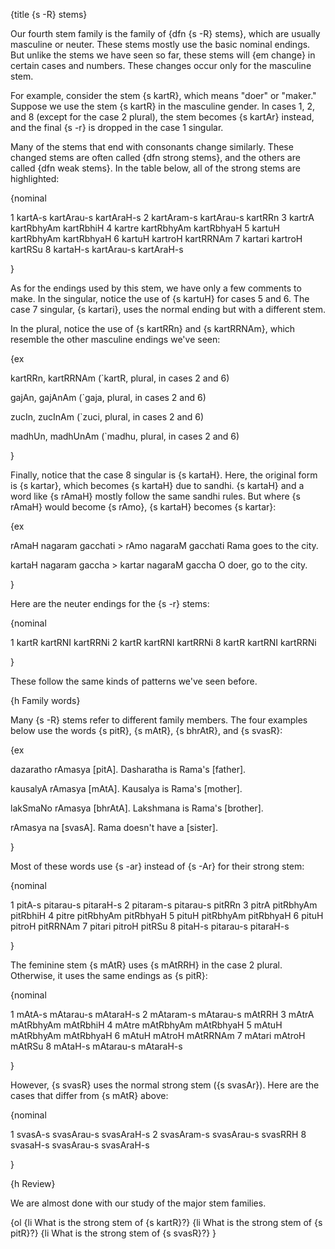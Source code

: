 {title {s -R} stems}

Our fourth stem family is the family of {dfn {s -R} stems}, which are usually
masculine or neuter. These stems mostly use the basic nominal endings. But
unlike the stems we have seen so far, these stems will {em change} in certain
cases and numbers. These changes occur only for the masculine stem.

For example, consider the stem {s kartR}, which means "doer" or
"maker." Suppose we use the stem {s kartR} in the masculine gender. In cases 1,
2, and 8 (except for the case 2 plural), the stem becomes {s kartAr} instead,
and the final {s -r} is dropped in the case 1 singular.

Many of the stems that end with consonants change similarly. These changed
stems are often called {dfn strong stems}, and the others are called {dfn weak
stems}. In the table below, all of the strong stems are highlighted:


{nominal

1 kartA-s kartArau-s kartAraH-s
2 kartAram-s kartArau-s kartRRn
3 kartrA kartRbhyAm kartRbhiH
4 kartre kartRbhyAm kartRbhyaH
5 kartuH kartRbhyAm kartRbhyaH
6 kartuH kartroH kartRRNAm
7 kartari kartroH kartRSu
8 kartaH-s kartArau-s kartAraH-s

}

As for the endings used by this stem, we have only a few comments to make. In
the singular, notice the use of {s kartuH} for cases 5 and 6. The case 7
singular, {s kartari}, uses the normal ending but with a different stem. 

In the plural, notice the use of {s kartRRn} and {s kartRRNAm}, which resemble
the other masculine endings we've seen:

{ex

kartRRn, kartRRNAm
(`kartR, plural, in cases 2 and 6)

gajAn, gajAnAm
(`gaja, plural, in cases 2 and 6)

zucIn, zucInAm
(`zuci, plural, in cases 2 and 6)

madhUn, madhUnAm
(`madhu, plural, in cases 2 and 6)

}

Finally, notice that the case 8 singular is {s kartaH}. Here, the original form
is {s kartar}, which becomes {s kartaH} due to sandhi. {s kartaH} and a word
like {s rAmaH} mostly follow the same sandhi rules. But where {s rAmaH} would become {s rAmo}, {s kartaH} becomes {s kartar}:

{ex

rAmaH nagaram gacchati > rAmo nagaraM gacchati
Rama goes to the city.

kartaH nagaram gaccha > kartar nagaraM gaccha
O doer, go to the city.

}

Here are the neuter endings for the {s -r} stems:

{nominal

1 kartR kartRNI kartRRNi
2 kartR kartRNI kartRRNi
8 kartR kartRNI kartRRNi

}

These follow the same kinds of patterns we've seen before.


{h Family words}

Many {s -R} stems refer to different family members. The four examples below
use the words {s pitR}, {s mAtR}, {s bhrAtR}, and {s svasR}:

{ex

dazaratho rAmasya [pitA].
Dasharatha is Rama's [father].

kausalyA rAmasya [mAtA].
Kausalya is Rama's [mother].

lakSmaNo rAmasya [bhrAtA].
Lakshmana is Rama's [brother].

rAmasya na [svasA].
Rama doesn't have a [sister].

}

Most of these words use {s -ar} instead of {s -Ar} for their strong stem:

{nominal

1 pitA-s pitarau-s pitaraH-s
2 pitaram-s pitarau-s pitRRn
3 pitrA pitRbhyAm pitRbhiH
4 pitre pitRbhyAm pitRbhyaH
5 pituH pitRbhyAm pitRbhyaH
6 pituH pitroH pitRRNAm
7 pitari pitroH pitRSu
8 pitaH-s pitarau-s pitaraH-s

}

The feminine stem {s mAtR} uses {s mAtRRH} in the case 2 plural. Otherwise,
it uses the same endings as {s pitR}:

{nominal

1 mAtA-s mAtarau-s mAtaraH-s
2 mAtaram-s mAtarau-s mAtRRH
3 mAtrA mAtRbhyAm mAtRbhiH
4 mAtre mAtRbhyAm mAtRbhyaH
5 mAtuH mAtRbhyAm mAtRbhyaH
6 mAtuH mAtroH mAtRRNAm
7 mAtari mAtroH mAtRSu
8 mAtaH-s mAtarau-s mAtaraH-s

}

However, {s svasR} uses the normal strong stem ({s svasAr}). Here are the cases
that differ from {s mAtR} above:

{nominal

1 svasA-s svasArau-s svasAraH-s
2 svasAram-s svasArau-s svasRRH
8 svasaH-s svasArau-s svasAraH-s

}


{h Review}

We are almost done with our study of the major stem families.

{ol
    {li What is the strong stem of {s kartR}?}
    {li What is the strong stem of {s pitR}?}
    {li What is the strong stem of {s svasR}?}
}
